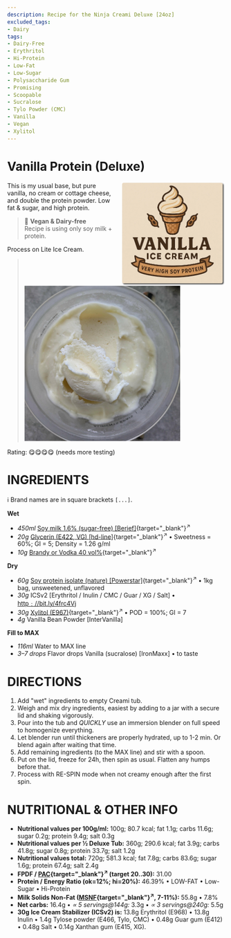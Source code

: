 ```yaml
---
description: Recipe for the Ninja Creami Deluxe [24oz]
excluded_tags:
- Dairy
tags:
- Dairy-Free
- Erythritol
- Hi-Protein
- Low-Fat
- Low-Sugar
- Polysaccharide Gum
- Promising
- Scoopable
- Sucralose
- Tylo Powder (CMC)
- Vanilla
- Vegan
- Xylitol
---
```

# Vanilla Protein (Deluxe)
<img style="float: right; margin-left: 1.5em;" width=240 alt="Logo" src="logo-vanilla-protein.png" />

This is my usual base, but pure vanilla, no cream or cottage cheese, and double the protein powder.
Low fat & sugar, and high protein.

> 🌿 **Vegan & Dairy-free**<br />Recipe is using only soy milk + protein.

Process on Lite Ice Cream.

> <img width=360 alt="Spun Ice Cream" src="Vanilla-Protein_2025-05-12.jpg" class="zoomable" />

Rating: 😋😋😋😋 (needs more testing)

# INGREDIENTS

ℹ️ Brand names are in square brackets `[...]`.

**Wet**

  - _450ml_ [Soy milk 1.6% (sugar-free) \[Berief\]](/ice-creamery/info/ingredients/#soy-milk){target="_blank"}<sup>↗</sup>
  - _20g_ [Glycerin (E422, VG) \[hd-line\]](/ice-creamery/info/ingredients/#vegetable-glycerin-glycerol-vg-e422){target="_blank"}<sup>↗</sup> • Sweetness = 60%; GI = 5; Density = 1.26 g/ml
  - _10g_ [Brandy or Vodka 40 vol%](/ice-creamery/info/ingredients/#alcohol-ethanol){target="_blank"}<sup>↗</sup>

**Dry**

  - _60g_ [Soy protein isolate (nature) \[Powerstar\]](/ice-creamery/info/ingredients/#soy-protein-isolate){target="_blank"}<sup>↗</sup> • 1kg bag, unsweetened, unflavored
  - _30g_ ICSv2 [Erythritol / Inulin / CMC / Guar / XG / Salt] • [http﹕//bit.ly/4frc4Vj](https://jhermann.github.io/ice-creamery/I/Ice%20Cream%20Stabilizer%20(ICS)/)
  - _30g_ [Xylitol (E967)](/ice-creamery/info/ingredients/#xylitol-e967){target="_blank"}<sup>↗</sup> • POD = 100%; GI = 7
  - _4g_ Vanilla Bean Powder [InterVanilla]

**Fill to MAX**

  - _116ml_ Water to MAX line
  - _3–7 drops_ Flavor drops Vanilla (sucralose) [IronMaxx] • to taste

# DIRECTIONS

 1. Add "wet" ingredients to empty Creami tub.
 1. Weigh and mix dry ingredients, easiest by adding to a jar with a secure lid and shaking vigorously.
 1. Pour into the tub and *QUICKLY* use an immersion blender on full speed to homogenize everything.
 1. Let blender run until thickeners are properly hydrated, up to 1-2 min. Or blend again after waiting that time.
 1. Add remaining ingredients (to the MAX line) and stir with a spoon.
 1. Put on the lid, freeze for 24h, then spin as usual. Flatten any humps before that.
 1. Process with RE-SPIN mode when not creamy enough after the first spin.

# NUTRITIONAL & OTHER INFO
- **Nutritional values per 100g/ml:** 100g; 80.7 kcal; fat 1.1g; carbs 11.6g; sugar 0.2g; protein 9.4g; salt 0.3g
- **Nutritional values per ½ Deluxe Tub:** 360g; 290.6 kcal; fat 3.9g; carbs 41.8g; sugar 0.8g; protein 33.7g; salt 1.2g
- **Nutritional values total:** 720g; 581.3 kcal; fat 7.8g; carbs 83.6g; sugar 1.6g; protein 67.4g; salt 2.4g
- **FPDF / [PAC](/ice-creamery/info/glossary/#potere-anti-congelante-pac){target="_blank"}<sup>↗</sup> (target 20..30):** 31.00
- **Protein / Energy Ratio (ok=12%; hi=20%):** 46.39% • LOW-FAT • Low-Sugar • Hi-Protein
- **Milk Solids Non-Fat ([MSNF](/ice-creamery/info/glossary/#milk-solids-not-fat-msnf){target="_blank"}<sup>↗</sup>, 7-11%):** 55.8g • 7.8%
- **Net carbs:** 16.4g • *∝ 5 servings@144g:* 3.3g • *∝ 3 servings@240g:* 5.5g
- **30g Ice Cream Stabilizer (ICSv2) is:** 13.8g Erythritol (E968) • 13.8g Inulin • 1.4g Tylose powder (E466, Tylo, CMC) • 0.48g Guar gum (E412) • 0.48g Salt • 0.14g Xanthan gum (E415, XG).
